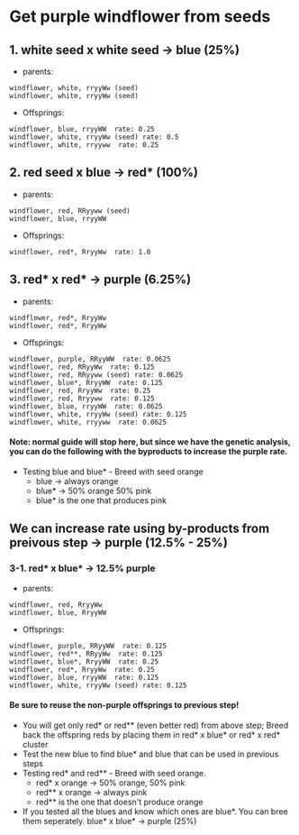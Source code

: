 # Get purple windflower from seeds
## 1. white seed x white seed -> blue (25%)
* parents:
```
windflower, white, rryyWw (seed)
windflower, white, rryyWw (seed)
```
* Offsprings:
```
windflower, blue, rryyWW  rate: 0.25
windflower, white, rryyWw (seed) rate: 0.5
windflower, white, rryyww  rate: 0.25
```

## 2. red seed x blue -> red* (100%)
* parents:
```
windflower, red, RRyyww (seed)
windflower, blue, rryyWW
```
* Offsprings:
```
windflower, red*, RryyWw  rate: 1.0
```

## 3. red* x red* -> purple (6.25%)
* parents:
```
windflower, red*, RryyWw
windflower, red*, RryyWw
```
* Offsprings:
```
windflower, purple, RRyyWW  rate: 0.0625
windflower, red, RRyyWw  rate: 0.125
windflower, red, RRyyww (seed) rate: 0.0625
windflower, blue*, RryyWW  rate: 0.125
windflower, red, RryyWw  rate: 0.25
windflower, red, Rryyww  rate: 0.125
windflower, blue, rryyWW  rate: 0.0625
windflower, white, rryyWw (seed) rate: 0.125
windflower, white, rryyww  rate: 0.0625
```
#### Note: normal guide will stop here, but since we have the genetic analysis, you can do the following with the byproducts to increase the purple rate. 
* Testing blue and blue* - Breed with seed orange
    * blue -> always orange
    * blue* -> 50% orange 50% pink 
    * blue* is the one that produces pink

## We can increase rate using by-products from preivous step -> purple (12.5% - 25%) 
### 3-1. red* x blue* -> 12.5% purple
* parents:
```
windflower, red, RryyWw
windflower, blue, RryyWW
```
* Offsprings:
```
windflower, purple, RRyyWW  rate: 0.125
windflower, red**, RRyyWw  rate: 0.125
windflower, blue*, RryyWW  rate: 0.25
windflower, red*, RryyWw  rate: 0.25
windflower, blue, rryyWW  rate: 0.125
windflower, white, rryyWw (seed) rate: 0.125
```
#### Be sure to reuse the non-purple offsprings to previous step! 
* You will get only red* or red** (even better red) from above step; Breed back the offspring reds by placing them in red* x blue* or red* x red* cluster
* Test the new blue to find blue* and blue that can be used in previous steps
* Testing red* and red** - Breed with seed orange. 
    * red* x orange -> 50% orange, 50% pink
    * red** x orange -> always pink
    * red** is the one that doesn't produce orange 
* If you tested all the blues and know which ones are blue*. You can bree them seperately. blue* x blue* -> purple (25%)
